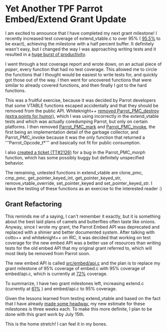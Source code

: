 # Yet Another TPF Parrot Embed/Extend Grant Update

I am excited to announce that I have completed my next grant milestone!  I
recently increased test coverage of extend\_vtable.c to over 95% (
[95.5%](http://tapir2.ro.vutbr.cz/cover/latest-c_cover/src-extend_vtable-c.html) to be
exact), achieving the milestone with a half percent buffer. It definitely
wasn't easy, but I changed the way I was approaching writing tests and it
resulted in a [huge burst of
productivity](https://github.com/parrot/parrot/compare/5dd8c543ab...8c04cc3e66).

I went through a test coverage report and wrote down, on an actual piece of
*paper*, every function that had no test coverage. This allowed me to circle
the functions that I thought would be easiest to write tests for, and quickly
got those out of the way. I then went for uncovered functions that were similar
to already covered functions, and then finally I got to the hard functions.

This was a fruitful exercise, because it was decided by Parrot developers that
some VTABLE functions escaped accidentally and that they should be removed from the public API.
Whiteknight++ [removed Parrot\_PMC\_destroy (extra points for humor)](https://github.com/parrot/parrot/commit/cbfc76e64acf9f0a526b5f7da0e4c6c4ec0d1189), which I was using incorrectly in the
extend\_vtable tests and which was actually coredumping Parrot, but only on certain
platforms. I then removed [Parrot\_PMC\_mark](https://github.com/parrot/parrot/commit/cd1edef38c9f7d4af8ec3229fa166e4fe92d21f6) and [Parrot\_PMC\_invoke](https://github.com/parrot/parrot/commit/44a9634f2764ccccfd7a5cbad1552159fc73bff8), the first being
an implementation detail of the garbage collector, and Parrot\_PMC\_invoke because
it was the only function that returned a '''Parrot\_Opcode\_t*''' and basically
not fit for public consumption.

I also [created a ticket (TT#2126)](http://trac.parrot.org/parrot/ticket/2126)
for a bug in the Parrot\_PMC\_morph function, which
has some possibly buggy but definitely unspecified behavior.

The remaining, untested functions in extend\_vtable are clone\_pmc, cmp\_pmc,
get\_pointer\_keyed\_int, get\_pointer\_keyed\_str, remove\_vtable\_override,
set\_pointer\_keyed and set\_pointer\_keyed\_str. I leave the testing of these
functions as an exercise to the interested reader :)

## Grant Refactoring

This reminds me of a saying, I can't remember it exactly, but it is something
about the best laid plans of camels and butterflies often taste like onions.
Anyway, since I wrote my grant, the Parrot Embed API was deprecated and replaced
with a shinier and better documented system. After talking with cotto++ and
whiteknight++ on IRC, it was decided that working on test coverage for the new
embed API was a better use of resources than writing tests for the old embed
API that my original grant referred to, which will most likely be removed from
Parrot soon.

The new embed API is called [src/embed/api.c](https://github.com/parrot/parrot/blob/master/src/embed/api.c)
and the plan is to replace my grant milestone of 95% coverage of embed.c with 95% coverage
of embed/api.c, which is currently at [72%](http://tapir2.ro.vutbr.cz/cover/latest-c_cover/src-embed-api-c.html) coverage.

To summarize, I have two grant milestones left, increasing extend.c (currently
at [61%](http://tapir2.ro.vutbr.cz/cover/latest-c_cover/src-extend-c.html) )
and embed/api.c to 95% coverage.

Given the lessons learned from testing extend\_vtable and based on the fact that
I have already [made some
headway](https://github.com/parrot/parrot/commit/b59b869c9dd6f51109aa41e495082e09844ba348),
my new estimate for these milestones is three weeks each. To make this more
definite, I plan to be done with this grant work by July 15th.

This is the home stretch! I can feel it in my bones.

